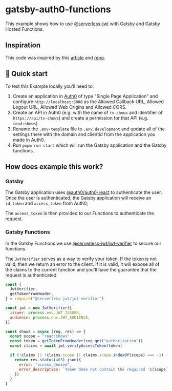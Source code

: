 # gatsby-auth0-functions

This example shows how to use [@serverless-jwt](https://github.com/sandrinodimattia/serverless-jwt) with Gatsby and Gatsby Hosted Functions.

## Inspiration

This code was inspired by this [article](https://sandrino.dev/blog/securing-netlify-functions-with-serverless-jwt) and [repo](https://github.com/sandrinodimattia/serverless-jwt).

## 🚀 Quick start

To test this Example locally you'll need to:

1. Create an application in [Auth0](https://auth0.com/) of type "Single Page Application" and configure `http://localhost:8000` as the Allowed Callback URL, Allowed Logout URL, Allowed Web Origins and Allowed CORS.
2. Create an API in Auth0 (e.g. with the name of `tv-shows` and identifier of `https://api/tv-shows`) and create a permission for that API (e.g. `read:shows`)
3. Rename the `.env-template` file to `.env.development` and update all of the settings there with the domain and clientId from the application you made in Auth0.
4. Run `pnpm run start` which will run the Gatsby application and the Gatsby functions.

## How does example this work?

### Gatsby

The Gatsby application uses [@auth0/auth0-react](https://github.com/auth0/auth0-react) to authenticate the user. Once the user is authenticated, the Gatsby application will receive an `id_token` and `access_token` from Auth0;

The `access_token` is then provided to our Functions to authenticate the request.

### Gatsby Functions

In the Gatsby Functions we use [@serverless-jwt/jwt-verifier](https://github.com/sandrinodimattia/serverless-jwt/tree/master/packages/jwt-verifier) to secure our functions.

The `JwtVerifier` serves as a way to verify your token. If the token is not valid, then we return an error to the client. If it is valid, it will expose all of the claims to the current function and you'll have the guarantee that the request is authenticated.

```js
const {
  JwtVerifier,
  getTokenFromHeader,
} = require("@serverless-jwt/jwt-verifier")

const jwt = new JwtVerifier({
  issuer: process.env.JWT_ISSUER,
  audience: process.env.JWT_AUDIENCE,
})

const shows = async (req, res) => {
  const scope = "read:shows"
  const token = getTokenFromHeader(req.get("authorization"))
  const claims = await jwt.verifyAccessToken(token)

  if (!claims || !claims.scope || claims.scope.indexOf(scope) === -1) {
    return res.status(403).json({
      error: "access_denied",
      error_description: `Token does not contain the required '${scope}' scope`,
    })
  }
}
```
